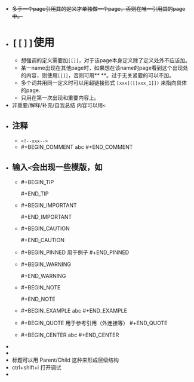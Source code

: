 - ~~多于一个page引用其的定义才单独做一个page，否则在唯一引用其的page中。~~
- # `[[]]`使用
	- 想强调的定义需要加`[[]]`，对于该page本身定义除了定义处外不应该加。
	- 某一name出现在其他page时，如果想在该name的page看到这个出现处的内容，则使用`[[]]`，否则可用** **。过于无关紧要的可以不加。
	- 多个词共用同一定义时可以用超链接形式
	  `[xxx]([[xxx_1]])`
	  来指向具体的page.
	- 只用在第一次出现和重要内容上。
- 非重要/解释/补充/自我总结 内容可以用`<`
- ## 注释
	- `<!--xxx-->`
	- #+BEGIN_COMMENT
	  abc
	  #+END_COMMENT
- 输入`<`会出现一些模版，如
	-
	- #+BEGIN_TIP
	  
	  #+END_TIP
	- #+BEGIN_IMPORTANT
	  
	  #+END_IMPORTANT
	- #+BEGIN_CAUTION
	  
	  #+END_CAUTION
	- #+BEGIN_PINNED
	  用于例子
	  #+END_PINNED
	- #+BEGIN_WARNING
	  
	  #+END_WARNING
	- #+BEGIN_NOTE
	  
	  #+END_NOTE
	- #+BEGIN_EXAMPLE
	  abc
	  #+END_EXAMPLE
	- #+BEGIN_QUOTE
	   用于参考引用（外连接等）
	  #+END_QUOTE
	- #+BEGIN_CENTER
	  abc
	  #+END_CENTER
-
-
- 标题可以用 Parent/Child 这种来形成层级结构
- ctrl+shift+i 打开调试
-